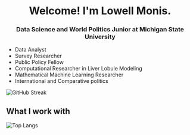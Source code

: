 <h1 align="center">Welcome! I'm Lowell Monis.</h1>

<h3 align="center">Data Science and World Politics Junior at Michigan State University</h3>

- Data Analyst
- Survey Researcher
- Public Policy Fellow
- Computational Researcher in Liver Lobule Modeling
- Mathematical Machine Learning Researcher
- International and Comparative politics

  
![GitHub Streak](https://streak-stats.demolab.com/?user=lowell-monis&theme=dark)

## What I work with

![Top Langs](https://github-readme-stats.vercel.app/api/top-langs/?username=lowell-monis&hide_progress=true&theme=dark)

<!---
lowell-monis/lowell-monis is a ✨ special ✨ repository because its `README.md` (this file) appears on your GitHub profile.
You can click the Preview link to take a look at your changes.
--->
